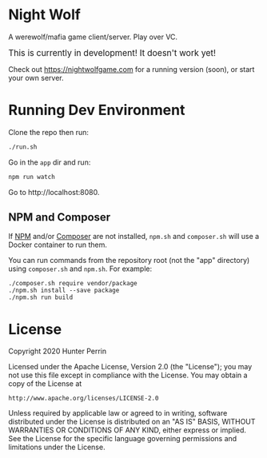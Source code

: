 # Night Wolf

A werewolf/mafia game client/server. Play over VC.

<big>This is currently in development! It doesn't work yet!</big>

Check out https://nightwolfgame.com for a running version (soon), or start your own server.

# Running Dev Environment

Clone the repo then run:

```sh
./run.sh
```

Go in the `app` dir and run:

```sh
npm run watch
```

Go to http://localhost:8080.

## NPM and Composer

If [NPM](https://nodejs.org/en/download/current/) and/or [Composer](https://getcomposer.org/download/) are not installed, `npm.sh` and `composer.sh` will use a Docker container to run them.

You can run commands from the repository root (not the "app" directory) using `composer.sh` and `npm.sh`. For example:

```shell
./composer.sh require vendor/package
./npm.sh install --save package
./npm.sh run build
```

# License

Copyright 2020 Hunter Perrin

Licensed under the Apache License, Version 2.0 (the "License");
you may not use this file except in compliance with the License.
You may obtain a copy of the License at

    http://www.apache.org/licenses/LICENSE-2.0

Unless required by applicable law or agreed to in writing, software
distributed under the License is distributed on an "AS IS" BASIS,
WITHOUT WARRANTIES OR CONDITIONS OF ANY KIND, either express or implied.
See the License for the specific language governing permissions and
limitations under the License.

